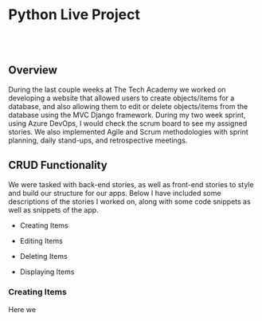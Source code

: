 # Python Live Project
<br>
<br>

## Overview

During the last couple weeks at The Tech Academy we worked on developing a website that allowed users to create objects/items for a database, and also allowing them to edit or delete objects/items from the database using the MVC Django framework. During my two week sprint, using Azure DevOps, I would check the scrum board to see my assigned stories. We also implemented Agile and Scrum methodologies with sprint planning, daily stand-ups, and retrospective meetings.

## CRUD Functionality

We were tasked with back-end stories, as well as front-end stories to style and build our structure for our apps. Below I have included some descriptions of the stories I worked on, along with some code snippets as well as snippets of the app.

* Creating Items

* Editing Items

* Deleting Items

* Displaying Items


### Creating Items
Here we 


